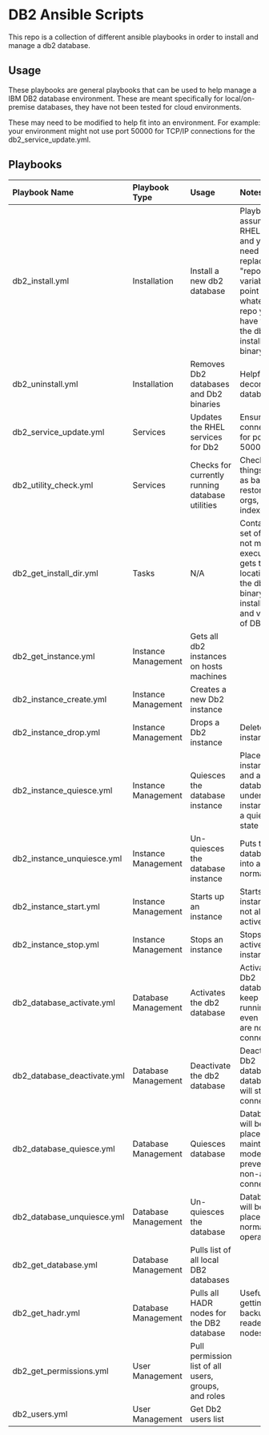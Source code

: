 # DB2 Ansible Scripts
This repo is a collection of different ansible playbooks in order to install and manage a db2 database. 

## Usage
These playbooks are general playbooks that can be used to help manage a IBM DB2 database environment. These are meant specifically for local/on-premise databases, they have not been tested for cloud environments. 

These may need to be modified to help fit into an environment. For example: your environment might not use port 50000 for TCP/IP connections for the db2_service_update.yml.

## Playbooks
Playbook Name | Playbook Type | Usage | Notes
:-- | :-- | :-- | :--
db2_install.yml | Installation | Install a new db2 database | Playbook assumes RHEL for OS and you will need to replace the "repository" variable to point to whatever repo you have with the db2 installation binary
db2_uninstall.yml | Installation | Removes Db2 databases and Db2 binaries | Helpful for decomming databases
db2_service_update.yml | Services | Updates the RHEL services for Db2 | Ensures TCP connectivity for port 50000
db2_utility_check.yml | Services | Checks for currently running database utilities | Checks for things such as backups, restores, re-orgs, re-indexes, etc. 
db2_get_install_dir.yml | Tasks | N/A | Contains a set of tasks, not meant fo execution. It gets the location of the db2 binary installations and version of DB2
db2_get_instance.yml | Instance Management | Gets all db2 instances on hosts machines | 
db2_instance_create.yml | Instance Management | Creates a new Db2 instance | 
db2_instance_drop.yml | Instance Management | Drops a Db2 instance | Deletes the instance
db2_instance_quiesce.yml | Instance Management | Quiesces the database instance | Places instances and all databases under the instance into a quiesced state
db2_instance_unquiesce.yml | Instance Management | Un-quiesces the database instance | Puts the database into a normal state
db2_instance_start.yml | Instance Management | Starts up an instance | Starts instance if not already active
db2_instance_stop.yml | Instance Management | Stops an instance | Stops an active instance
db2_database_activate.yml | Database Management | Activates the db2 database | Activating a Db2 database keep running even if there are no active connections
db2_database_deactivate.yml | Database Management |Deactivate the db2 database | Deactivate a Db2 database, database will still be connectable
db2_database_quiesce.yml | Database Management | Quiesces database | Database will be placed into maintenance modeand prevent non-admin connections
db2_database_unquiesce.yml | Database Management | Un-quiesces the database | Database will be placed into normal operations
db2_get_database.yml | Database Management | Pulls list of all local DB2 databases |
db2_get_hadr.yml | Database Management | Pulls all HADR nodes for the DB2 database | Useful for getting backup or reader DB2 nodes
db2_get_permissions.yml | User Management | Pull permission list of all users, groups, and roles | 
db2_users.yml | User Management |Get Db2 users list | 
